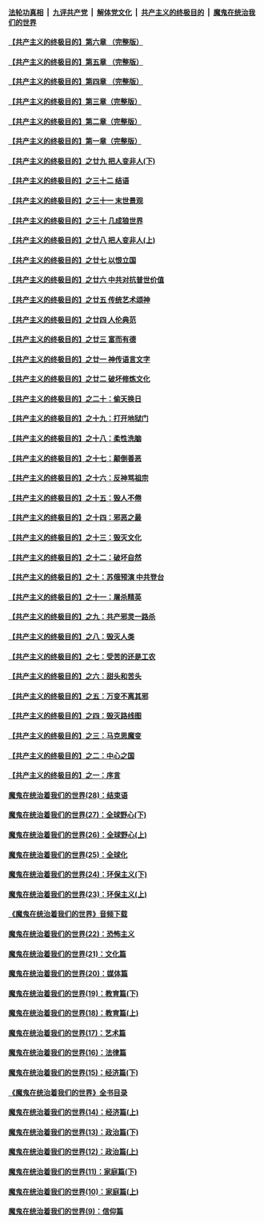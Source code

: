 

####  [法轮功真相](../../../../basic/blob/master/README.md?t=05011701) &nbsp;|&nbsp; [九评共产党](../../../../9ping.md/blob/master/README.md?t=05011701) &nbsp;|&nbsp; [解体党文化](../../../../jtdwh.md/blob/master/README.md?t=05011701)  &nbsp;|&nbsp; [共产主义的终极目的](../../../../gczydzjmd.md/blob/master/README.md?t=05011701) &nbsp;|&nbsp; [魔鬼在统治我们的世界](../../../../mgztzwmdsj.md/blob/master/README.md?t=05011701) 

#### [【共产主义的终极目的】第六章 （完整版）](../pages/nsc422/n11428913.md?t=05011701) 

#### [【共产主义的终极目的】第五章 （完整版）](../pages/nsc422/n11428912.md?t=05011701) 

#### [【共产主义的终极目的】第四章 （完整版）](../pages/nsc422/n11428907.md?t=05011701) 

#### [【共产主义的终极目的】第三章（完整版）](../pages/nsc422/n11428848.md?t=05011701) 

#### [【共产主义的终极目的】第二章（完整版）](../pages/nsc422/n11428831.md?t=05011701) 

#### [【共产主义的终极目的】第一章（完整版）](../pages/nsc422/n11417651.md?t=05011701) 

#### [【共产主义的终极目的】之廿九 把人变非人(下)](../pages/nsc422/n11344140.md?t=05011701) 

#### [【共产主义的终极目的】之三十二 结语](../pages/nsc422/n11360535.md?t=05011701) 

#### [【共产主义的终极目的】之三十一 末世景观](../pages/nsc422/n11351129.md?t=05011701) 

#### [【共产主义的终极目的】之三十 几成狼世界](../pages/nsc422/n11348280.md?t=05011701) 

#### [【共产主义的终极目的】之廿八 把人变非人(上)](../pages/nsc422/n11340492.md?t=05011701) 

#### [【共产主义的终极目的】之廿七 以恨立国](../pages/nsc422/n11336944.md?t=05011701) 

#### [【共产主义的终极目的】之廿六 中共对抗普世价值](../pages/nsc422/n11324785.md?t=05011701) 

#### [【共产主义的终极目的】之廿五 传统艺术颂神](../pages/nsc422/n11296396.md?t=05011701) 

#### [【共产主义的终极目的】之廿四 人伦典范](../pages/nsc422/n11296397.md?t=05011701) 

#### [【共产主义的终极目的】之廿三 富而有德](../pages/nsc422/n11283598.md?t=05011701) 

#### [【共产主义的终极目的】之廿一 神传语言文字](../pages/nsc422/n11263265.md?t=05011701) 

#### [【共产主义的终极目的】之廿二 破坏修炼文化](../pages/nsc422/n11245728.md?t=05011701) 

#### [【共产主义的终极目的】之二十：偷天换日](../pages/nsc422/n11238846.md?t=05011701) 

#### [【共产主义的终极目的】之十九：打开地狱门](../pages/nsc422/n11206376.md?t=05011701) 

#### [【共产主义的终极目的】之十八：柔性洗脑](../pages/nsc422/n11199994.md?t=05011701) 

#### [【共产主义的终极目的】之十七：颠倒善恶](../pages/nsc422/n11179782.md?t=05011701) 

#### [【共产主义的终极目的】之十六：反神骂祖宗](../pages/nsc422/n11166798.md?t=05011701) 

#### [【共产主义的终极目的】之十五：毁人不倦](../pages/nsc422/n11166792.md?t=05011701) 

#### [【共产主义的终极目的】之十四：邪恶之最](../pages/nsc422/n11150249.md?t=05011701) 

#### [【共产主义的终极目的】之十三：毁灭文化](../pages/nsc422/n11135227.md?t=05011701) 

#### [【共产主义的终极目的】之十二：破坏自然](../pages/nsc422/n11135214.md?t=05011701) 

#### [【共产主义的终极目的】之十：苏俄预演 中共登台](../pages/nsc422/n11118424.md?t=05011701) 

#### [【共产主义的终极目的】之十一：屠杀精英](../pages/nsc422/n11118442.md?t=05011701) 

#### [【共产主义的终极目的】之九：共产邪灵一路杀](../pages/nsc422/n11114139.md?t=05011701) 

#### [【共产主义的终极目的】之八：毁灭人类](../pages/nsc422/n11108503.md?t=05011701) 

#### [【共产主义的终极目的】之七：受苦的还是工农](../pages/nsc422/n11101809.md?t=05011701) 

#### [【共产主义的终极目的】之六：甜头和苦头](../pages/nsc422/n11096971.md?t=05011701) 

#### [【共产主义的终极目的】之五：万变不离其邪](../pages/nsc422/n11091285.md?t=05011701) 

#### [【共产主义的终极目的】之四：毁灭路线图](../pages/nsc422/n11086284.md?t=05011701) 

#### [【共产主义的终极目的】之三：马克思魔变](../pages/nsc422/n11061941.md?t=05011701) 

#### [【共产主义的终极目的】之二：中心之国](../pages/nsc422/n11047728.md?t=05011701) 

#### [【共产主义的终极目的】之一：序言](../pages/nsc422/n11086077.md?t=05011701) 

#### [魔鬼在统治着我们的世界(28)：结束语](../pages/nsc422/n10936246.md?t=05011701) 

#### [魔鬼在统治着我们的世界(27)：全球野心(下)](../pages/nsc422/n10928319.md?t=05011701) 

#### [魔鬼在统治着我们的世界(26)：全球野心(上)](../pages/nsc422/n10900318.md?t=05011701) 

#### [魔鬼在统治着我们的世界(25)：全球化](../pages/nsc422/n10788205.md?t=05011701) 

#### [魔鬼在统治着我们的世界(24)：环保主义(下)](../pages/nsc422/n10695307.md?t=05011701) 

#### [魔鬼在统治着我们的世界(23)：环保主义(上)](../pages/nsc422/n10688613.md?t=05011701) 

#### [《魔鬼在统治着我们的世界》音频下载](../pages/nsc422/n10635553.md?t=05011701) 

#### [魔鬼在统治着我们的世界(22)：恐怖主义](../pages/nsc422/n10614727.md?t=05011701) 

#### [魔鬼在统治着我们的世界(21)：文化篇](../pages/nsc422/n10597706.md?t=05011701) 

#### [魔鬼在统治着我们的世界(20)：媒体篇](../pages/nsc422/n10586579.md?t=05011701) 

#### [魔鬼在统治着我们的世界(19)：教育篇(下)](../pages/nsc422/n10564808.md?t=05011701) 

#### [魔鬼在统治着我们的世界(18)：教育篇(上)](../pages/nsc422/n10526970.md?t=05011701) 

#### [魔鬼在统治着我们的世界(17)：艺术篇](../pages/nsc422/n10499093.md?t=05011701) 

#### [魔鬼在统治着我们的世界(16)：法律篇](../pages/nsc422/n10485969.md?t=05011701) 

#### [魔鬼在统治着我们的世界(15)：经济篇(下)](../pages/nsc422/n10469975.md?t=05011701) 

#### [《魔鬼在统治着我们的世界》全书目录](../pages/nsc422/n10464261.md?t=05011701) 

#### [魔鬼在统治着我们的世界(14)：经济篇(上)](../pages/nsc422/n10457370.md?t=05011701) 

#### [魔鬼在统治着我们的世界(13)：政治篇(下)](../pages/nsc422/n10448270.md?t=05011701) 

#### [魔鬼在统治着我们的世界(12)：政治篇(上)](../pages/nsc422/n10444576.md?t=05011701) 

#### [魔鬼在统治着我们的世界(11)：家庭篇(下)](../pages/nsc422/n10440961.md?t=05011701) 

#### [魔鬼在统治着我们的世界(10)：家庭篇(上)](../pages/nsc422/n10435448.md?t=05011701) 

#### [魔鬼在统治着我们的世界(9)：信仰篇](../pages/nsc422/n10432159.md?t=05011701) 

